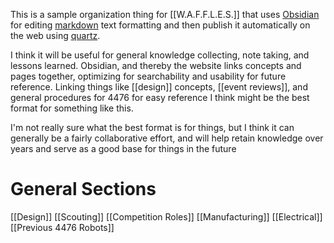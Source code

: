 This is a sample organization thing for [[W.A.F.F.L.E.S.]] that uses [Obsidian](https://obsidian.md/) for editing [markdown](https://en.wikipedia.org/wiki/Markdown) text formatting and then publish it automatically on the web using [quartz](https://github.com/jackyzha0/quartz).

I think it will be useful for general knowledge collecting, note taking, and lessons learned. Obsidian, and thereby the website links concepts and pages together, optimizing for searchability and usability for future reference. Linking things like [[design]] concepts, [[event reviews]], and general procedures for 4476 for easy reference I think might be the best format for something like this.

I'm not really sure what the best format is for things, but I think it can generally be a fairly collaborative effort, and will help retain knowledge over years and serve as a good base for things in the future

# General Sections

[[Design]]
[[Scouting]]
[[Competition Roles]]
[[Manufacturing]]
[[Electrical]]
[[Previous 4476 Robots]]